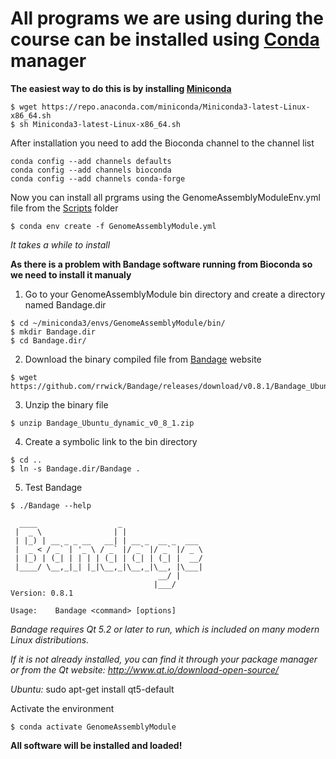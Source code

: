 # All programs we are using during the course can be installed using [Conda](https://docs.conda.io/en/latest/) manager

**The easiest way to do this is by installing [Miniconda](https://docs.conda.io/en/latest/miniconda.html)**

```console
$ wget https://repo.anaconda.com/miniconda/Miniconda3-latest-Linux-x86_64.sh
$ sh Miniconda3-latest-Linux-x86_64.sh
```

After installation you need to add the Bioconda channel to the channel list

```console
conda config --add channels defaults
conda config --add channels bioconda
conda config --add channels conda-forge
```

Now you can install all prgrams using the GenomeAssemblyModuleEnv.yml file from the [Scripts](https://github.com/avera1988/Genome_Assembly_lecture/tree/master/Scripts) folder

```console
$ conda env create -f GenomeAssemblyModule.yml
```
*It takes a while to install*

**As there is a problem with Bandage software running from Bioconda so we need to install it manualy**

1. Go to your GenomeAssemblyModule bin directory and create a directory named Bandage.dir 

```console
$ cd ~/miniconda3/envs/GenomeAssemblyModule/bin/
$ mkdir Bandage.dir
$ cd Bandage.dir/
```

2. Download the binary compiled file from [Bandage](http://rrwick.github.io/Bandage/) website

```console
$ wget https://github.com/rrwick/Bandage/releases/download/v0.8.1/Bandage_Ubuntu_dynamic_v0_8_1.zip
```
3. Unzip the binary file

```console
$ unzip Bandage_Ubuntu_dynamic_v0_8_1.zip
```
4. Create a symbolic link to the bin directory

```console
$ cd ..
$ ln -s Bandage.dir/Bandage .
```
5. Test Bandage
```console
$ ./Bandage --help

  ____                  _                  
 |  _ \                | |                 
 | |_) | __ _ _ __   __| | __ _  __ _  ___ 
 |  _ < / _` | '_ \ / _` |/ _` |/ _` |/ _ \
 | |_) | (_| | | | | (_| | (_| | (_| |  __/
 |____/ \__,_|_| |_|\__,_|\__,_|\__, |\___|
                                 __/ |     
                                |___/      
Version: 0.8.1

Usage:    Bandage <command> [options]
```
*Bandage requires Qt 5.2 or later to run, which is included on many modern Linux distributions.*

*If it is not already installed, you can find it through your package manager or from the Qt website: http://www.qt.io/download-open-source/*

*Ubuntu:*
sudo apt-get install qt5-default


Activate the environment

```console
$ conda activate GenomeAssemblyModule
```

**All software will be installed and loaded!**
